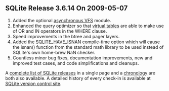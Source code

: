 ## SQLite Release 3\.6\.14 On 2009\-05\-07

1. Added the optional [asynchronous VFS](../asyncvfs.html) module.
2. Enhanced the query optimizer so that [virtual tables](../vtab.html) are able to
 make use of OR and IN operators in the WHERE clause.
3. Speed improvements in the btree and pager layers.
4. Added the [SQLITE\_HAVE\_ISNAN](../compile.html#have_isnan) compile\-time option which will cause
 the isnan() function from the standard math library to be used instead
 of SQLite's own home\-brew NaN checker.
5. Countless minor bug fixes, documentation improvements, new and
 improved test cases, and code simplifications and cleanups.




A [complete list of SQLite releases](../changes.html)
 in a single page and a [chronology](../chronology.html) are both also available.
 A detailed history of every
 check\-in is available at
 [SQLite version control site](https://www.sqlite.org/src/timeline).


